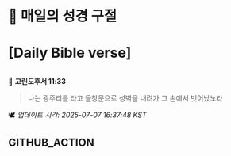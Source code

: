 # 🙏 매일의 성경 구절
# [Daily Bible verse]
##
<!-- START_BIBLE_VERSE -->
📖 **고린도후서 11:33**
> 나는 광주리를 타고 들창문으로 성벽을 내려가 그 손에서 벗어났노라

🕊️ _업데이트 시각: 2025-07-07 16:37:48 KST_
  <!-- END_BIBLE_VERSE -->
## GITHUB_ACTION
